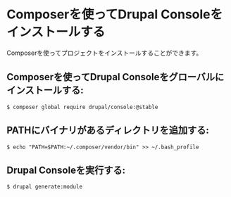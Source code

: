 # Composerを使ってDrupal Consoleをインストールする
Composerを使ってプロジェクトをインストールすることができます。

## Composerを使ってDrupal Consoleをグローバルにインストールする:
```
$ composer global require drupal/console:@stable
```

## PATHにバイナリがあるディレクトリを追加する:
```
$ echo "PATH=$PATH:~/.composer/vendor/bin" >> ~/.bash_profile
```

## Drupal Consoleを実行する:
```
$ drupal generate:module
```
